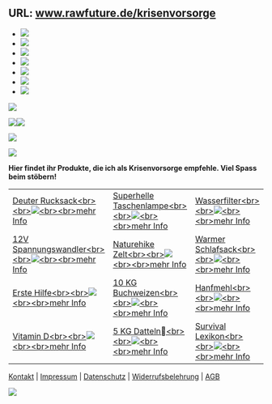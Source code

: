 URL: www.rawfuture.de/krisenvorsorge
---
- [![](images/menu/button/vegan.png)](vegan)
- [![](images/menu/button/rohkost.png)](rohkost)
- [![](images/menu/button/rezepte.png)](rezepte)
- [![](images/menu/button/tipps.png)](tipps)
- [![](images/menu/button/shop.png)](kuechengeraete)
- [![](images/menu/button/zutaten.png)](zutaten)
- [![](images/menu/button/ebook.png)](ebook)

[![](https://www.rawfuture.de/images/menu/supportbutton.png)](support)

[![](https://www.rawfuture.de/images/menu/youtube.png)](https://www.youtube.com/user/rawfuturetv "Youtube")[![](https://www.rawfuture.de/images/menu/facebook.png)](https://www.facebook.com/rawfuture "Facebook")

[![](images/clear.gif)](start)

[![](images/clear.gif)](ebook)

**Hier findet ihr Produkte, die ich als Krisenvorsorge empfehle. Viel Spass beim stöbern!**

|     |     |     |     |
| --- | --- | --- | --- |
| [Deuter Rucksack\<br>\<br>![](images/krisenvorsorge/thumbs/rucksack.jpg)\<br>\<br>mehr Info](https://amzn.to/3gBcH1d) | [Superhelle Taschenlampe\<br>\<br>![](images/krisenvorsorge/thumbs/taschenlampe.jpg)\<br>\<br>mehr Info](https://amzn.to/2JSGdDF) | [Wasserfilter\<br>\<br>![](images/krisenvorsorge/thumbs/wasserfilter.jpg)\<br>\<br>mehr Info](https://amzn.to/3mcEfva) | [Ladestation\<br>\<br>![](images/krisenvorsorge/thumbs/powerbank.jpg)\<br>\<br>mehr Info](https://amzn.to/38VVZaQ) |
| [12V Spannungswandler\<br>\<br>![](images/krisenvorsorge/thumbs/spannungswandler.jpg)\<br>\<br>mehr Info](https://amzn.to/2IN61gr) | [Naturehike Zelt\<br>\<br>![](images/krisenvorsorge/thumbs/zelt.jpg)\<br>\<br>mehr Info](https://amzn.to/2Kd2zjb) | [Warmer Schlafsack\<br>\<br>![](images/krisenvorsorge/thumbs/schlafsack.jpg)\<br>\<br>mehr Info](https://amzn.to/39Zd1FR) | [Tomahawk\<br>\<br>![](images/krisenvorsorge/thumbs/tomahawk.jpg)\<br>\<br>mehr Info](https://amzn.to/37PAmqE) |
| [Erste Hilfe\<br>\<br>![](images/krisenvorsorge/thumbs/erstehilfe.jpg)\<br>\<br>mehr Info](https://amzn.to/39WfAp4) | [10 KG Buchweizen\<br>\<br>![](images/krisenvorsorge/thumbs/buchweizen.jpg)\<br>\<br>mehr Info](https://amzn.to/39WxkAD) | [Hanfmehl\<br>\<br>![](images/krisenvorsorge/thumbs/hanfmehl.jpg)\<br>\<br>mehr Info](https://amzn.to/2W4wFI6) | [Vitamin B12\<br>\<br>![](images/krisenvorsorge/thumbs/vitb12.jpg)\<br>\<br>mehr Info](https://amzn.to/2nl4YN6) |
| [Vitamin D\<br>\<br>![](images/krisenvorsorge/thumbs/vitd.jpg)\<br>\<br>mehr Info](https://amzn.to/2ldmQZC) | [5 KG Datteln\<br>\<br>![](images/krisenvorsorge/thumbs/datteln.jpg)\<br>\<br>mehr Info](https://raw-living.de/datteln-ohne-stein-bio-roh-1000g.html?a_aid=rawfuture) | [Survival Lexikon\<br>\<br>![](images/krisenvorsorge/thumbs/lexikon.jpg)\<br>\<br>mehr Info](https://amzn.to/37PlhW9) | [Wasserdestillierer\<br>\<br>![](images/krisenvorsorge/thumbs/wasserdestillierer.jpg)\<br>\<br>mehr Info](https://bit.ly/2GtuhlS) |

[Kontakt](https://www.rawfuture.de/contact) \| [Impressum](impressum) \| [Datenschutz](datenschutz) \| [Widerrufsbelehrung](widerrufsbelehrung.html) \| [AGB](agb.html)

[![](images/ad/rawfutureebookad.jpg)](https://www.rawfuture.de/ebook)